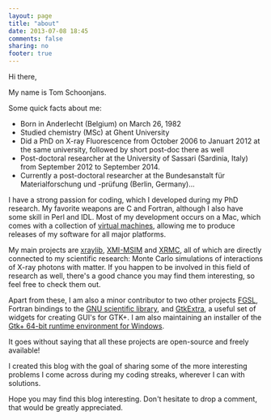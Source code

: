 ```yaml
---
layout: page
title: "about"
date: 2013-07-08 18:45
comments: false
sharing: no
footer: true
---
```


Hi there,

My name is Tom Schoonjans.

Some quick facts about me:

* Born in Anderlecht (Belgium) on March 26, 1982
* Studied chemistry (MSc) at Ghent University
* Did a PhD on X-ray Fluorescence from October 2006 to Januart 2012 at the same university, followed by short post-doc there as well
* Post-doctoral researcher at the University of Sassari (Sardinia, Italy) from September 2012 to September 2014.
* Currently a post-doctoral researcher at the Bundesanstalt für Materialforschung und -prüfung (Berlin, Germany)...

I have a strong passion for coding, which I developed during my PhD research. My favorite weapons are C and Fortran, although I also have some skill in Perl and IDL. Most of my development occurs on a Mac, which comes with a collection of [virtual machines](http://virtualbox.org), allowing me to produce releases of my software for all major platforms.

My main projects are [xraylib](http://github.com/tschoonj/xraylib), [XMI-MSIM](http://github.com/tschoonj/xmimsim) and [XRMC](http://github.com/golosio/xrmc), all of which are directly connected to my scientific research: Monte Carlo simulations of interactions of X-ray photons with matter. If you happen to be involved in this field of research as well, there's a good chance you may find them interesting, so feel free to check them out.

Apart from these, I am also a minor contributor to two other projects [FGSL](https://sourceforge.net/projects/fgsl/), Fortran bindings to the [GNU scientific library](http://www.gnu.org/software/gsl/), and [GtkExtra](http://gtkextra.sourceforge.net), a useful set of widgets for creating GUI's for GTK+. I am also maintaining an installer of the [Gtk+ 64-bit runtime environment for Windows](https://github.com/tschoonj/GTK-for-Windows-Runtime-Environment-Installer).

It goes without saying that all these projects are open-source and freely available!

I created this blog with the goal of sharing some of the more interesting problems I come across during my coding streaks, wherever I can with solutions.

Hope you may find this blog interesting. Don't hesitate to drop a comment, that would be greatly appreciated.
